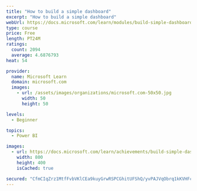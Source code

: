 ```yaml
---
title: "How to build a simple dashboard"
excerpt: "How to build a simple dashboard"
webUrl: https://docs.microsoft.com/learn/modules/build-simple-dashboard/
type: course
price: Free
length: PT24M
ratings:
  count: 2094
  average: 4.6876793
heat: 54

provider:
  name: Microsoft Learn
  domain: microsoft.com
  images:
    - url: /assets/images/organizations/microsoft.com-50x50.jpg
      width: 50
      height: 50

levels:
  - Beginner

topics:
  - Power BI

images:
  - url: https://docs.microsoft.com/learn/achievements/build-simple-dashboard-social.png
    width: 800
    height: 400
    isCached: true

secured: "CfmCIqZrz1MtfFvbVKlCEa9kuyGrwRSPCGhitUFShQ/yvPAJVqObrq1kKVHFcWxOSN1nbvzLqyMX452aR3c2JhFZqOj7GLvRKTcVYrcvDZbB9LqHHuifxkNbzHsuUZtmjPSXCgf5GwGvf5msmekacK5uvA6wa9LdI/SbvSfuTHgcmDxJmRyGyt5l9bU/BHe4hPROKO+Mkpw/mwFinfmZMFlXMhG7PRRqBeaI2QXSC51v6bPZ4Edyx1OiasOoOMPDRbDi5fjyKVw9JQQDCg39ZyKG6MwjqzpYy8h4/usgvkldOeV38SSQLEIZIhuFcw7f1RywOuRl+dGm7+LaZWagk26NSk/MDiMtsrOKo6ADn1R4rQ18I/SZEpGlKX+0tGnMnJmHg3Dey/5OSKfzxBPdOnEQLAMVrQi/8NCXp/nR2z4=;8MQjRAiVNSSdGPqNK1Cbyw=="
---
```



